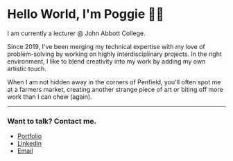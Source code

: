 # Hello World, I'm Poggie 👩‍💻

I am currently a lecturer @ John Abbott College.

Since 2019, I've been merging my technical expertise with my love of problem-solving by working on highly interdisciplinary projects. In the right environment, I like to blend creativity into my work by adding my own artistic touch.

When I am not hidden away in the corners of Penfield, you'll often spot me at a farmers market, creating another strange piece of art or biting off more work than I can chew (again).

<hr>

### Want to talk? Contact me.

- [Portfolio](https://www.elizabethpoggie.com/)
- [Linkedin](https://www.linkedin.com/in/elizabeth-poggie/)
- [Email](mailto:elizabethpoggie@gmail.com)
